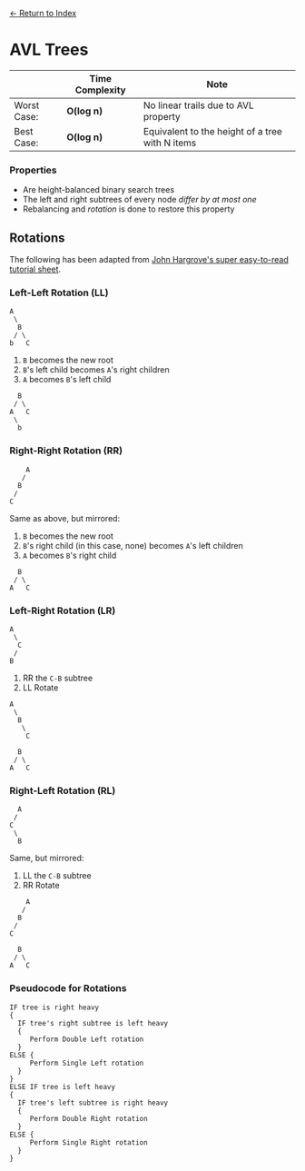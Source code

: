 [← Return to Index](https://github.com/cjmlgrto/fit2004-notes)


# AVL Trees

|             | Time Complexity              | Note |
|---          |---                      |---   |
| Worst Case: | **O(log n)**    | No linear trails due to AVL property |
| Best Case:  | **O(log n)**    | Equivalent to the height of a tree with N items

### Properties

- Are height-balanced binary search trees
- The left and right subtrees of every node _differ by at most one_
- Rebalancing and _rotation_ is done to restore this property

## Rotations

The following has been adapted from [John Hargrove's super easy-to-read tutorial sheet](https://www.cise.ufl.edu/~nemo/cop3530/AVL-Tree-Rotations.pdf).

### Left-Left Rotation (LL)

```
A
 \
  B
 / \
b   C

```

1. `B` becomes the new root
2. `B`'s left child becomes `A`'s right children
3. `A` becomes `B`'s left child

```
  B
 / \
A   C
 \
  b
```

### Right-Right Rotation (RR)

```
    A
   /
  B
 /
C
```

Same as above, but mirrored:

1. `B` becomes the new root
2. `B`'s right child (in this case, none) becomes `A`'s left children
3. `A` becomes `B`'s right child

```
  B
 / \
A   C
```

### Left-Right Rotation (LR)

```
A
 \
  C
 /
B
```

1. RR the `C-B` subtree
2. LL Rotate

```
A
 \
  B
   \
    C
```
```
  B
 / \
A   C
```

### Right-Left Rotation (RL)

```
  A
 /
C
 \
  B
```

Same, but mirrored:

1. LL the `C-B` subtree
2. RR Rotate

```
    A
   /
  B
 /
C
```
```
  B
 / \
A   C
```

### Pseudocode for Rotations

```pseudocodeIF tree is right heavy{  IF tree's right subtree is left heavy  {     Perform Double Left rotation  }ELSE {     Perform Single Left rotation  }}ELSE IF tree is left heavy{  IF tree's left subtree is right heavy  {     Perform Double Right rotation  }ELSE {     Perform Single Right rotation  }}
```



